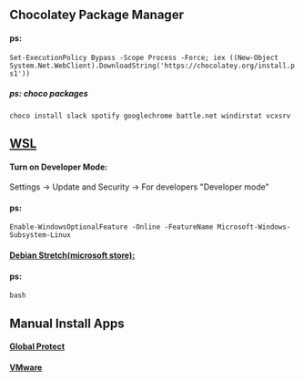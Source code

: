 ## Chocolatey Package Manager
#### ps: 

`Set-ExecutionPolicy Bypass -Scope Process -Force; iex ((New-Object System.Net.WebClient).DownloadString('https://chocolatey.org/install.ps1'))`

##### ps: choco packages

`choco install slack spotify googlechrome battle.net windirstat vcxsrv`

## [WSL](https://docs.microsoft.com/en-us/windows/wsl/install-win10)

#### Turn on Developer Mode:

Settings -> Update and Security -> For developers "Developer mode"

#### ps:

`Enable-WindowsOptionalFeature -Online -FeatureName Microsoft-Windows-Subsystem-Linux`

#### [Debian Stretch(microsoft store):](https://www.microsoft.com/store/productId/9MSVKQC78PK6)

#### ps:

`bash`

## Manual Install Apps

#### [Global Protect](https://www.paloaltonetworks.com/documentation/31/globalprotect/gp-agent-user-guide/globalprotect-agent-for-windows/download-and-install-the-globalprotect-agent-for-windows)

#### [VMware](https://vmware.et.byu.edu/)
